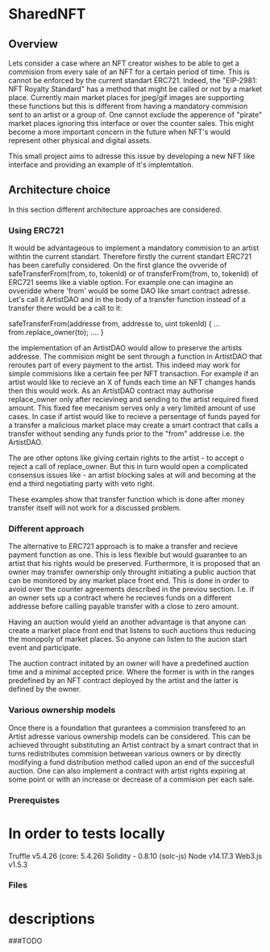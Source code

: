 # SharedNFT

## Overview

Lets consider a case where an NFT creator wishes to be able to get a commision from every sale of an NFT for a certain period of time.
This is cannot be enforced by the current standart ERC721.
Indeed, the "EIP-2981: NFT Royalty Standard" has a method that might be called or not by a market place. 
Currently main market places for jpeg/gif images are supporting these functions but this is different from having a mandatory commision sent to an artist or a group of. One cannot exclude the apperence of "pirate" market places ignoring this interface or over the counter sales. 
This might become a more important concern in the future when NFT's would represent other physical and digital assets.

This small project aims to adresse this issue by developing a new NFT like interface and providing an example of it's implemtation.

## Architecture choice

In this section different architecture approaches are considered.

### Using ERC721

It would be advantageous to implement a mandatory commision to an artist withtin the current standart. Therefore firstly the current standart ERC721 has been carefully considered. On the first glance the ovveride of safeTransferFrom(from, to, tokenId) or of transferFrom(from, to, tokenId) of ERC721 seems like a viable option. For example one can imagine an ovveridde where 'from' would be some DAO like smart contract adresse. Let's call it ArtistDAO and in the body of a transfer function instead of a transfer there would be a call to it:

safeTransferFrom(addresse from, addresse to, uint tokenId) {
    ...
    from.replace_owner(to);
    ....
}

the implementation of an ArtistDAO would allow to preserve the artists addresse. The commision might be sent through a function in ArtistDAO that reroutes part of every payment to the artist. This indeed may work for simple commisions like a certain fee per NFT transaction.
For example if an artist would like to recieve an X of funds each time an NFT changes hands then this would work. As an ArtistDAO contract may authorise replace_owner only after recievineg and sending to the artist required fixed amount. 
This fixed fee mecanism serves only a very limited amount of use cases. In case if artist would like to recieve a persentage of funds payed for a transfer a malicious market place may create a smart contract that calls a transfer without sending any funds prior to the "from" addresse i.e. the ArtistDAO. 

The are other optons like giving certain rights to the artist - to accept o reject a call of replace_owner.
But this in turn would open a complicated consensus issues like -  an artist blocking sales at will and becoming at the end a third negotiating party with veto right.

These examples show that transfer function which is done after money transfer itself will not work for a discussed problem.

### Different approach

The alternative to ERC721 approach is to make a transfer and recieve payment function as one. This is less flexible but would guarantee to an artist that his rights would be preserved. Furthermore, it is proposed that an owner may transfer ownership only throught initiating a public auction that can be monitored by any market place front end. This is done in order to avoid over the counter agreements described in the previou section. I.e. if an owner sets up a contract where he recieves funds on a different addresse before calling payable transfer with a close to zero amount. 

Having an auction would yield an another advantage is that anyone can create a market place front end that listens to such auctions thus reducing the monopoly of market places. So anyone can listen to the aucion start event and participate.

The auction contract initated by an owner will have a predefined auction time and a minimal accepted price. Where the former is with in the ranges predefined by an NFT contract deployed by the artist and the latter is defined by the owner.

### Various ownership models

Once there is a foundation that gurantees a commision transfered to an Artist adresse various ownership models can be considered. This can be achieved throught substituting an Artist contract by a smart contract that in turns redistributes commision betweean various owners or by directly 
modifying a fund distribution method called upon an end of the succesfull auction. One can also implement a contract with artist rights expiring at some point or with an increase or decrease of a commision per each sale.

### Prerequistes

# In order to tests locally 

Truffle v5.4.26 (core: 5.4.26)
Solidity - 0.8.10 (solc-js)
Node v14.17.3
Web3.js v1.5.3

### Files

# descriptions
###TODO 
